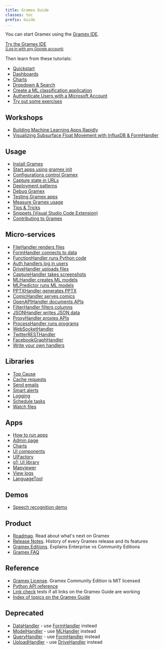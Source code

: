 ```yaml
---
title: Gramex Guide
classes: toc
prefix: Guide
...
```


You can start Gramex using the [Gramex IDE](https://gramex.gramener.com/).

<a class="btn btn-large btn-primary" href="https://gramex.gramener.com/">
  Try the Gramex IDE
  <br><small>(Log in with any Google account)</small>
</a>

Then learn from these tutorials:

- [Quickstart](../tutorials/quickstart/)
- [Dashboards](../tutorials/dashboards/)
- [Charts](../tutorials/charts/)
- [Dropdown & Search](../tutorials/g1-dropdown)
- [Create a ML classification application](https://github.com/gramexrecipes/gramex-ml-workshop/)
- [Authenticate Users with a Microsoft Account](../tutorials/azure-oauth2)
- [Try out some exercises](../exercises/)

## Workshops

- [Building Machine Learning Apps Rapidly](../workshop/building-ml-apps-rapidly/)
- [Visualizing Subsurface Float Movement with InfluxDB & FormHandler](../workshop/influxdb/)

## Usage

- [Install Gramex](../install/)
- [Start apps using gramex init](../init/)
- [Configurations control Gramex](../config/)
- [Capture state in URLs](../state/)
- [Deployment patterns](../deploy/)
- [Debug Gramex](../debug/)
- [Testing Gramex apps](../test/)
- [Measure Gramex usage](../features/)
- [Tips & Tricks](../tips/)
- [Snippets (Visual Studio Code Extension)](../snippets/)
- [Contributing to Gramex](../contributing/)

## Micro-services

- [FileHandler renders files](../filehandler/)
- [FormHandler connects to data](../formhandler/)
- [FunctionHandler runs Python code](../functionhandler/)
- [Auth handlers log in users](../auth/)
- [DriveHandler uploads files](../drivehandler/)
- [CaptureHandler takes screenshots](../capturehandler/)
- [MLHandler creates ML models](../mlhandler/)
- [MLPredictor runs ML models](../mlhandler/)
- [PPTXHandler generates PPTX](../pptxhandler/)
- [ComicHandler serves comics](../comichandler/)
- [OpenAPIHandler documents APIs](../openapihandler/)
- [FilterHandler filters columns](../filterhandler/)
- [JSONHandler writes JSON data](../jsonhandler/)
- [ProxyHandler proxies APIs](../proxyhandler/)
- [ProcessHandler runs programs](../processhandler/)
- [WebSocketHandler](../websockethandler/)
- [TwitterRESTHandler](../twitterresthandler/)
- [FacebookGraphHandler](../facebookgraphhandler/)
- [Write your own handlers](../handlers/)

## Libraries

- [Top Cause](../topcause/)
- [Cache requests](../cache/)
- [Send emails](../email/)
- [Smart alerts](../alert/)
- [Logging](../logging/)
- [Schedule tasks](../scheduler/)
- [Watch files](../watch/)

## Apps

- [How to run apps](../apps)
- [Admin page](../admin/)
- [Charts](../chart/)
- [UI components](../uicomponents/)
- [UIFactory](../uifactory/)
- [g1: UI library](../g1/)
- [Mapviewer](../mapviewer/)
- [View logs](../logviewer/)
- [LanguageTool](../languagetool/)

## Demos

- [Speech recognition demo](../speech/)

## Product

- [Roadmap](../roadmap/). Read about what's next on Gramex
- [Release Notes](../release/). History of every Gramex release and its features
- [Gramex Editions](../edition/). Explains Enterprise vs Community Editions
- [Gramex FAQ](../faq/)

## Reference

- [Gramex License](../license/). Gramex Community Edition is MIT licensed
- [Python API reference](https://gramener.com/gramex/guide/api/)
- [Link check](../linkcheck/) tests if all links on the Gramex Guide are working
- [Index of topics on the Gramex Guide](../search/)

## Deprecated

- [DataHandler](../datahandler/) - use [FormHandler](../formhandler/) instead
- [ModelHandler](../modelhandler/) - use [MLHandler](../mlhandler/) instead
- [QueryHandler](../queryhandler/) - use [FormHandler](../formhandler/) instead
- [UploadHandler](../uploadhandler/) - use [DriveHandler](../drivehandler/) instead
